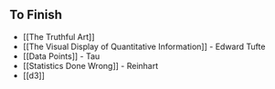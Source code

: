 ## To Finish

* [[The Truthful Art]]
* [[The Visual Display of Quantitative Information]] - Edward Tufte
* [[Data Points]] - Tau
* [[Statistics Done Wrong]] - Reinhart
* [[d3]]